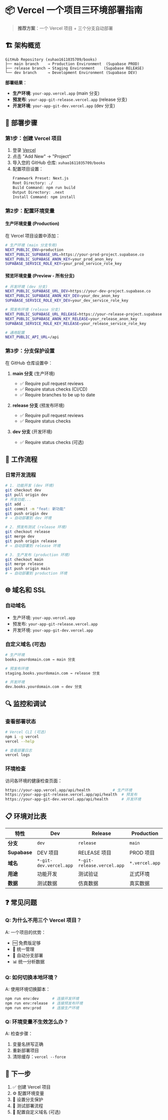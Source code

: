 # 📦 Vercel 一个项目三环境部署指南

> **推荐方案**：一个 Vercel 项目 + 三个分支自动部署

## 🏗️ 架构概览

```
GitHub Repository (xuhao1611035709/books)
├── main branch    → Production Environment  (Supabase PROD)
├── release branch → Staging Environment    (Supabase RELEASE)
└── dev branch     → Development Environment (Supabase DEV)
```

**部署结果**：
- **生产环境**: `your-app.vercel.app` (main 分支)
- **预发布**: `your-app-git-release.vercel.app` (release 分支)
- **开发环境**: `your-app-git-dev.vercel.app` (dev 分支)

## 🚀 部署步骤

### 第1步：创建 Vercel 项目

1. 登录 [Vercel](https://vercel.com)
2. 点击 "Add New" → "Project"
3. 导入您的 GitHub 仓库: `xuhao1611035709/books`
4. 配置项目设置：
   ```bash
   Framework Preset: Next.js
   Root Directory: ./
   Build Command: npm run build
   Output Directory: .next
   Install Command: npm install
   ```

### 第2步：配置环境变量

#### **生产环境变量** (Production)
在 Vercel 项目设置中添加：

```bash
# 生产环境 (main 分支专用)
NEXT_PUBLIC_ENV=production
NEXT_PUBLIC_SUPABASE_URL=https://your-prod-project.supabase.co
NEXT_PUBLIC_SUPABASE_ANON_KEY=your_prod_anon_key
SUPABASE_SERVICE_ROLE_KEY=your_prod_service_role_key
```

#### **预览环境变量** (Preview - 所有分支)
```bash
# 开发环境 (dev 分支)
NEXT_PUBLIC_SUPABASE_URL_DEV=https://your-dev-project.supabase.co
NEXT_PUBLIC_SUPABASE_ANON_KEY_DEV=your_dev_anon_key
SUPABASE_SERVICE_ROLE_KEY_DEV=your_dev_service_role_key

# 预发布环境 (release 分支)
NEXT_PUBLIC_SUPABASE_URL_RELEASE=https://your-release-project.supabase.co
NEXT_PUBLIC_SUPABASE_ANON_KEY_RELEASE=your_release_anon_key
SUPABASE_SERVICE_ROLE_KEY_RELEASE=your_release_service_role_key

# 通用配置
NEXT_PUBLIC_API_URL=/api
```

### 第3步：分支保护设置

在 GitHub 仓库设置中：

1. **main 分支** (生产环境)
   - ✅ Require pull request reviews
   - ✅ Require status checks (CI/CD)
   - ✅ Require branches to be up to date

2. **release 分支** (预发布环境)
   - ✅ Require pull request reviews
   - ✅ Require status checks

3. **dev 分支** (开发环境)
   - ✅ Require status checks (可选)

## 🔄 工作流程

### **日常开发流程**
```bash
# 1. 功能开发 (dev 环境)
git checkout dev
git pull origin dev
# 开发功能...
git add .
git commit -m "feat: 新功能"
git push origin dev
# → 自动部署到 dev 环境

# 2. 预发布测试 (release 环境)
git checkout release
git merge dev
git push origin release
# → 自动部署到 release 环境

# 3. 生产发布 (production 环境)
git checkout main
git merge release
git push origin main
# → 自动部署到 production 环境
```

## 🌐 域名和 SSL

### **自动域名**
- 生产环境: `your-app.vercel.app`
- 预发布: `your-app-git-release.vercel.app`
- 开发环境: `your-app-git-dev.vercel.app`

### **自定义域名** (可选)
```bash
# 生产环境
books.yourdomain.com → main 分支

# 预发布环境
staging.books.yourdomain.com → release 分支

# 开发环境
dev.books.yourdomain.com → dev 分支
```

## 🔍 监控和调试

### **查看部署状态**
```bash
# Vercel CLI (可选)
npm i -g vercel
vercel --help

# 查看部署日志
vercel logs
```

### **环境检查**
访问各环境的健康检查页面：
```bash
https://your-app.vercel.app/api/health          # 生产环境
https://your-app-git-release.vercel.app/api/health  # 预发布
https://your-app-git-dev.vercel.app/api/health      # 开发环境
```

## 📋 环境对比表

| 特性 | Dev | Release | Production |
|------|-----|---------|------------|
| **分支** | `dev` | `release` | `main` |
| **Supabase** | DEV 项目 | RELEASE 项目 | PROD 项目 |
| **域名** | `*-git-dev.vercel.app` | `*-git-release.vercel.app` | `*.vercel.app` |
| **用途** | 功能开发 | 测试验证 | 正式环境 |
| **数据** | 测试数据 | 仿真数据 | 真实数据 |

## ❓ 常见问题

### Q: 为什么不用三个 Vercel 项目？
A: 一个项目的优势：
- 🆓 免费版足够
- 🎯 统一管理
- 🔄 自动分支部署
- 📊 统一分析数据

### Q: 如何切换本地环境？
A: 使用环境切换脚本：
```bash
npm run env:dev      # 连接开发环境
npm run env:release  # 连接预发布环境
npm run env:prod     # 连接生产环境
```

### Q: 环境变量不生效怎么办？
A: 检查步骤：
1. 变量名拼写正确
2. 重新部署项目
3. 清除缓存：`vercel --force`

## 🎯 下一步

1. ✅ 创建 Vercel 项目
2. ⚙️ 配置环境变量
3. 🔧 设置分支保护
4. 🧪 测试部署流程
5. 📱 配置自定义域名 (可选) 